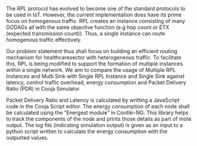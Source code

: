 
The RPL protocol has evolved to become one of the standard protocols to be used in IoT. However, the current implementation does have its prime focus on homogenous traffic. RPL creates an instance consisting of many DODAGs all with the same objective function (e.g hop count or ETX (expected transmission count)). Thus, a single instance can route homogenous traffic effectively.

Our problem statement thus shall focus on building an efficient routing mechanism for healthcaresector with heterogeneous traffic. To facilitate this, RPL is being modified to support the formation of multiple instances within a single network. 
We aim to compare the usage of Multiple RPL Instances and Multi Sink with Single RPL Instance and Single Sink against latency, control traffic overhead,
energy consumption and Packet Delivery Ratio (PDR) in Cooja Simulator. 

Packet Delivery Ratio and Latency is calculated by writting a JavaScript code in the Cooja Script editor.
The energy consumption of each node shall be calculated using the “Energest module” in Contiki-NG. This library helps to track the components of the node and prints those details as part of mote output.
The log file (indicating simulation output) is given as an input to a python script written to calculate the energy consumption with the outputted values.
